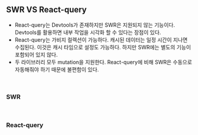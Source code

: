 ## SWR VS React-query
* React-query는 Devtools가 존재하지만 SWR은 지원되지 않는 기능이다. Devtools를 활용하면 내부 작업을 시각화 할 수 있다는 장점이 있다.
* React-query는 가비지 컬렉션이 가능하다. 캐시된 데이터는 일정 시간이 지나면 수집된다. 이것은 캐시 타임으로 설정도 가능하다. 하지만 SWR에는 별도의 기능이 포함되어 있지 않다.
* 두 라이브러리 모두 mutation을 지원한다. React-query에 비해 SWR은 수동으로 자동해줘야 하기 때문에 불편함이 있다.

<br/>

### SWR

<br/>

### React-query


<br/>
<br/>
